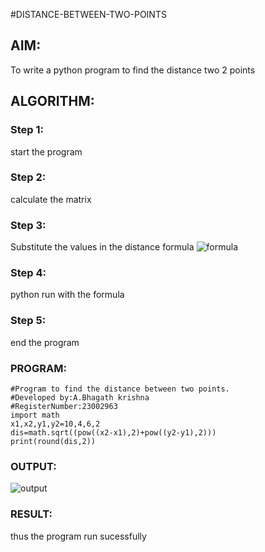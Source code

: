 #DISTANCE-BETWEEN-TWO-POINTS
## AIM:
To write a python program to find the distance two 2 points
## ALGORITHM:
### Step 1: 
start the program
### Step 2:
calculate the matrix 

### Step 3: 
Substitute the values in the distance formula  ![formula](/formula.JPG)
### Step 4: 
python run with the formula

### Step 5: 
end the program
### PROGRAM:
  ```
  #Program to find the distance between two points.
#Developed by:A.Bhagath krishna
#RegisterNumber:23002963
import math
x1,x2,y1,y2=10,4,6,2
dis=math.sqrt((pow((x2-x1),2)+pow((y2-y1),2)))
print(round(dis,2))
```


### OUTPUT:

![output](/distance.png)


### RESULT:
thus the program run sucessfully

